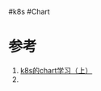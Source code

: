 #k8s #Chart

# 参考
1. [k8s的chart学习（上）](https://www.cnblogs.com/benjamin77/p/9969321.html#:~:text=k8s%E7%9A%84chart%E5%AD%A6%E4%B9%A0%EF%BC%88%E4%B8%8A%EF%BC%89%20chart%20%E6%98%AF%20Helm%20%E7%9A%84%E5%BA%94%E7%94%A8%E6%89%93%E5%8C%85%E6%A0%BC%E5%BC%8F%E3%80%82,chart%20%E7%94%B1%E4%B8%80%E7%B3%BB%E5%88%97%E6%96%87%E4%BB%B6%E7%BB%84%E6%88%90%EF%BC%8C%E8%BF%99%E4%BA%9B%E6%96%87%E4%BB%B6%E6%8F%8F%E8%BF%B0%E4%BA%86%20Kubernetes%20%E9%83%A8%E7%BD%B2%E5%BA%94%E7%94%A8%E6%97%B6%E6%89%80%E9%9C%80%E8%A6%81%E7%9A%84%E8%B5%84%E6%BA%90%EF%BC%8C%E6%AF%94%E5%A6%82%20Service%E3%80%81Deployment%E3%80%81PersistentVolumeClaim%E3%80%81Secret%E3%80%81ConfigMap%20%E7%AD%89%E3%80%82)
2. 